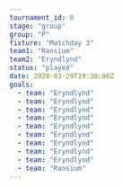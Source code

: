 ```yaml
---
tournament_id: 0
stage: "group"
group: "P"
fixture: "Matchday 3"
team1: "Ransium"
team2: "Eryndlynd"
status: "played"
date: 2020-03-29T19:30:00Z
goals:
  - team: "Eryndlynd"
  - team: "Eryndlynd"
  - team: "Eryndlynd"
  - team: "Eryndlynd"
  - team: "Eryndlynd"
  - team: "Eryndlynd"
  - team: "Eryndlynd"
  - team: "Eryndlynd"
  - team: "Eryndlynd"
  - team: "Ransium"
---
```

